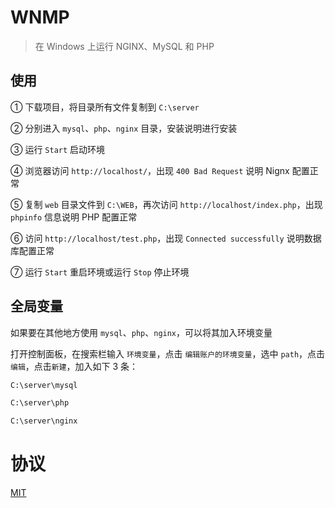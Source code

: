 # WNMP

> 在 Windows 上运行 NGINX、MySQL 和 PHP

## 使用

① 下载项目，将目录所有文件复制到 `C:\server`

② 分别进入 `mysql`、`php`、`nginx` 目录，安装说明进行安装

③ 运行 `Start` 启动环境

④ 浏览器访问 `http://localhost/`，出现 `400 Bad Request` 说明 Nignx 配置正常

⑤ 复制 `web` 目录文件到 `C:\WEB`，再次访问 `http://localhost/index.php`，出现 `phpinfo` 信息说明 PHP 配置正常

⑥ 访问 `http://localhost/test.php`，出现 `Connected successfully` 说明数据库配置正常

⑦ 运行 `Start` 重启环境或运行 `Stop` 停止环境


## 全局变量

如果要在其他地方使用 `mysql`、`php`、`nginx`，可以将其加入环境变量

打开控制面板，在搜索栏输入 `环境变量`，点击 `编辑账户的环境变量`，选中 `path`，点击`编辑`，点击`新建`，加入如下 3 条：

```txt
C:\server\mysql

C:\server\php

C:\server\nginx
```

# 协议

[MIT](https://github.com/maicong/WNMP/blob/master/LICENSE)




